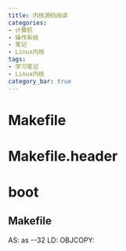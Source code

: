```yaml
---
title: 内核源码阅读
categories:
- 计算机
- 操作系统
- 笔记
- Linux内核
tags:
- 学习笔记
- Linux内核
category_bar: true
---
```

# Makefile

# Makefile.header

# boot
## Makefile
AS: as --32
LD: 
OBJCOPY: 
